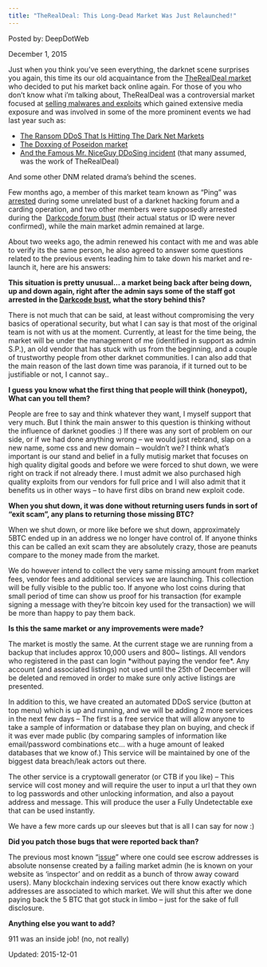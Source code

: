 ```yaml
---
title: "TheRealDeal: This Long-Dead Market Was Just Relaunched!"
---
```


Posted by: DeepDotWeb 

<span>December 1, 2015</span>



    
<p>Just when you think you&#8217;ve seen everything, the darknet scene surprises you again, this time its our old acquaintance from the <a href="/marketplace-directory/listing/therealdeal-market/">TheRealDeal market</a> who decided to put his market back online again. For those of you who don&#8217;t know what i&#8217;m talking about, TheRealDeal was a controversial market focused at <a href="/2015/04/08/therealdeal-dark-net-market-for-code-0days-exploits/">selling malwares and exploits</a> which gained extensive media exposure and was involved in some of the more prominent events we had last year such as:</p>
<ul>
<li class="post-box-title"><a title="Permalink to TRD Admin On The Ransom DDoS That Is Hitting The Dark Net Markets" href="
/2015/05/11/this-is-the-ransom-ddos-that-is-hitting-the-dark-net-markets/" rel="bookmark">The Ransom DDoS That Is Hitting The Dark Net Markets</a></li>
<li class="post-box-title"><a title="Permalink to Poseidon Market Doxxed: Hosting Location Revealed" href="
/2015/06/02/poseidon-market-doxxed-hosting-location-revealed/" rel="bookmark">The Doxxing of Poseidon market</a></li>
<li class="post-box-title"><a title="Permalink to Meet The Market Admin Who Was Responsible For the Ddos Attacks" href="
/2015/05/31/meet-the-market-admin-who-was-responsible-for-the-ddos-attacks/" rel="bookmark">And the Famous Mr. NiceGuy DDoSing incident</a> (that many assumed, was the work of TheRealDeal)</li>
</ul>
<p>And some other DNM related drama&#8217;s behind the scenes.</p>
<p>Few months ago, a member of this market team known as &#8220;Ping&#8221; was <a href="https://www.threatstream.com/blog/hell-forum-administrator-arrested-and-charged-for-credit-card-skimming">arrested</a> during some unrelated bust of a darknet hacking forum and a carding operation, and two other members were supposedly arrested during the  <a href="/2015/07/15/darkode-com-seized-by-cross-borders-task-force/">Darkcode forum bust</a> (their actual status or ID were never confirmed), while the main market admin remained at large.</p>
<p>About two weeks ago, the admin renewed his contact with me and was able to verify its the same person, he also agreed to answer some questions related to the previous events leading him to take down his market and re-launch it, here are his answers:</p>
<p><strong>This situation is pretty unusual&#8230; a market being back after being down, up and down again, right after the admin says some of the staff got arrested in the <a href="/2015/07/15/darkode-com-seized-by-cross-borders-task-force/">Darkcode bust</a>, what the story behind this?</strong></p>
<p>There is not much that can be said, at least without compromising the very basics of operational security, but what I can say is that most of the original team is not with us at the moment. Currently, at least for the time being, the market will be under the management of me (identified in support as admin S.P.), an old vendor that has stuck with us from the beginning, and a couple of trustworthy people from other darknet communities. I can also add that the main reason of the last down time was paranoia, if it turned out to be justifiable or not, I cannot say..</p>
<p><strong>I guess you know what the first thing that people will think (honeypot), What can you tell them?</strong></p>
<p>People are free to say and think whatever they want, I myself support that very much. But I think the main answer to this question is thinking without the influence of darknet goodies :) If there was any sort of problem on our side, or if we had done anything wrong &#8211; we would just rebrand, slap on a new name, some css and new domain &#8211; wouldn&#8217;t we? I think what&#8217;s important is our stand and belief in a fully mutisig market that focuses on high quality digital goods and before we were forced to shut down, we were right on track if not already there. I must admit we also purchased high quality exploits from our vendors for full price and I will also admit that it benefits us in other ways &#8211; to have first dibs on brand new exploit code.</p>
<p><strong>When you shut down, it was done without returning users funds in sort of &#8220;exit scam&#8221;, any plans to returning those missing BTC?</strong></p>
<p>When we shut down, or more like before we shut down, approximately 5BTC ended up in an address we no longer have control of. If anyone thinks this can be called an exit scam they are absolutely crazy, those are peanuts compare to the money made from the market.</p>
<p>We do however intend to collect the very same missing amount from market fees, vendor fees and additional services we are launching. This collection will be fully visible to the public too. If anyone who lost coins during that small period of time can show us proof for his transaction (for example signing a message with they&#8217;re bitcoin key used for the transaction) we will be more than happy to pay them back.</p>
<p><strong>Is this the same market or any improvements were made?</strong></p>
<p>The market is mostly the same. At the current stage we are running from a backup that includes approx 10,000 users and 800~ listings. All vendors who registered in the past can login *without paying the vendor fee*. Any account (and associated listings) not used until the 25th of December will be deleted and removed in order to make sure only active listings are presented.</p>
<p>In addition to this, we have created an automated DDoS service (button at top menu) which is up and running, and we will be adding 2 more services in the next few days &#8211; The first is a free service that will allow anyone to take a sample of information or database they plan on buying, and check if it was ever made public (by comparing samples of information like email/password combinations etc&#8230; with a huge amount of leaked databases that we know of.) This service will be maintained by one of the biggest data breach/leak actors out there.</p>
<p>The other service is a cryptowall generator (or CTB if you like) &#8211; This service will cost money and will require the user to input a url that they own to log passwords and other unlocking information, and also a payout address and message. This will produce the user a Fully Undetectable exe that can be used instantly.</p>
<p>We have a few more cards up our sleeves but that is all I can say for now :)</p>
<p><strong>Did you patch those bugs that were reported back than?</strong></p>
<p>The previous most known &#8220;<a href="https://www.reddit.com/r/DarkNetMarkets/comments/3bf5vm/realdealmarket_information_leak/">issue</a>&#8221; where one could see escrow addresses is absolute nonsense created by a failing market admin (he is known on your website as &#8216;inspector&#8217; and on reddit as a bunch of throw away coward users). Many blockchain indexing services out there know exactly which addresses are associated to which market. We will shut this after we done paying back the 5 BTC that got stuck in limbo &#8211; just for the sake of full disclosure.</p>
<p><strong>Anything else you want to add?</strong></p>
<p>911 was an inside job! (no, not really)</p>

Updated: 2015-12-01

    
